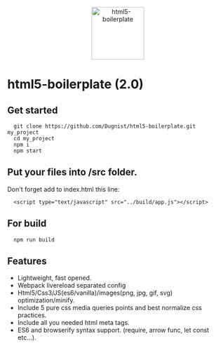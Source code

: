 <p align="center">
  <img width="120" src="http://css-live.ru/wp-content/uploads/2017/06/web1.png" alt="html5-boilerplate" />
</p>

# html5-boilerplate (2.0)

## Get started

```
  git clone https://github.com/Dugnist/html5-boilerplate.git my_project
  cd my_project
  npm i
  npm start
```

## Put your files into /src folder.

Don't forget add to index.html this line:
```
  <script type="text/javascript" src="../build/app.js"></script>
```

## For build

```
  npm run build
```

## Features

- Lightweight, fast opened.
- Webpack livereload separated config
- Html5/Css3/JS(es6/vanilla)/images(png, jpg, gif, svg) optimization/minify.
- Include 5 pure css media queries points and best normalize css practices.
- Include all you needed html meta tags.
- ES6 and browserify syntax support. (require, arrow func, let const etc...).
